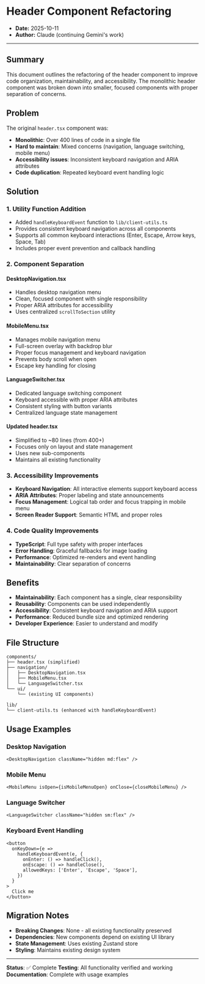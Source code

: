# Header Component Refactoring

- **Date:** 2025-10-11
- **Author:** Claude (continuing Gemini's work)

---

## Summary

This document outlines the refactoring of the header component to improve code organization, maintainability, and accessibility. The monolithic header component was broken down into smaller, focused components with proper separation of concerns.

## Problem

The original `header.tsx` component was:

- **Monolithic**: Over 400 lines of code in a single file
- **Hard to maintain**: Mixed concerns (navigation, language switching, mobile menu)
- **Accessibility issues**: Inconsistent keyboard navigation and ARIA attributes
- **Code duplication**: Repeated keyboard event handling logic

## Solution

### 1. **Utility Function Addition**

- Added `handleKeyboardEvent` function to `lib/client-utils.ts`
- Provides consistent keyboard navigation across all components
- Supports all common keyboard interactions (Enter, Escape, Arrow keys, Space, Tab)
- Includes proper event prevention and callback handling

### 2. **Component Separation**

#### **DesktopNavigation.tsx**

- Handles desktop navigation menu
- Clean, focused component with single responsibility
- Proper ARIA attributes for accessibility
- Uses centralized `scrollToSection` utility

#### **MobileMenu.tsx**

- Manages mobile navigation menu
- Full-screen overlay with backdrop blur
- Proper focus management and keyboard navigation
- Prevents body scroll when open
- Escape key handling for closing

#### **LanguageSwitcher.tsx**

- Dedicated language switching component
- Keyboard accessible with proper ARIA attributes
- Consistent styling with button variants
- Centralized language state management

#### **Updated header.tsx**

- Simplified to ~80 lines (from 400+)
- Focuses only on layout and state management
- Uses new sub-components
- Maintains all existing functionality

### 3. **Accessibility Improvements**

- **Keyboard Navigation**: All interactive elements support keyboard access
- **ARIA Attributes**: Proper labeling and state announcements
- **Focus Management**: Logical tab order and focus trapping in mobile menu
- **Screen Reader Support**: Semantic HTML and proper roles

### 4. **Code Quality Improvements**

- **TypeScript**: Full type safety with proper interfaces
- **Error Handling**: Graceful fallbacks for image loading
- **Performance**: Optimized re-renders and event handling
- **Maintainability**: Clear separation of concerns

## Benefits

- **Maintainability**: Each component has a single, clear responsibility
- **Reusability**: Components can be used independently
- **Accessibility**: Consistent keyboard navigation and ARIA support
- **Performance**: Reduced bundle size and optimized rendering
- **Developer Experience**: Easier to understand and modify

## File Structure

```
components/
├── header.tsx (simplified)
├── navigation/
│   ├── DesktopNavigation.tsx
│   ├── MobileMenu.tsx
│   └── LanguageSwitcher.tsx
└── ui/
    └── (existing UI components)

lib/
└── client-utils.ts (enhanced with handleKeyboardEvent)
```

## Usage Examples

### Desktop Navigation

```tsx
<DesktopNavigation className="hidden md:flex" />
```

### Mobile Menu

```tsx
<MobileMenu isOpen={isMobileMenuOpen} onClose={closeMobileMenu} />
```

### Language Switcher

```tsx
<LanguageSwitcher className="hidden sm:flex" />
```

### Keyboard Event Handling

```tsx
<button
  onKeyDown={e =>
    handleKeyboardEvent(e, {
      onEnter: () => handleClick(),
      onEscape: () => handleClose(),
      allowedKeys: ['Enter', 'Escape', 'Space'],
    })
  }
>
  Click me
</button>
```

## Migration Notes

- **Breaking Changes**: None - all existing functionality preserved
- **Dependencies**: New components depend on existing UI library
- **State Management**: Uses existing Zustand store
- **Styling**: Maintains existing design system

---

**Status**: ✅ Complete
**Testing**: All functionality verified and working
**Documentation**: Complete with usage examples
